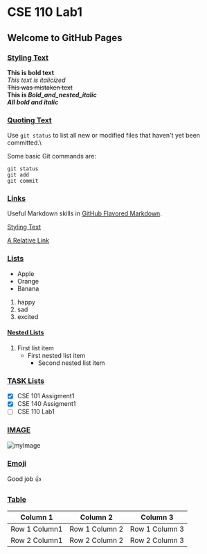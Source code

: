 # CSE 110 Lab1
## Welcome to GitHub Pages

### [Styling Text](#Styling-Text)
**This is bold text**\
*This text is italicized*\
~~This was mistaken text~~\
**This is _Bold_and_nested_italic_**\
***All bold and italic***

### [Quoting Text](#Quoting-Text)

Use `git status` to list all new or modified files that haven't yet been committed.\

Some basic Git commands are:
```
git status
git add
git commit
```
### [Links](#Links)
Useful Markdown skills in [GitHub Flavored Markdown](https://canvas.ucsd.edu/courses/21783/assignments/255474).

[Styling Text](#Styling-Text)

[A Relative Link](index.md)

### [Lists](#Lists)
- Apple
- Orange
- Banana

1. happy
2. sad
3. excited

#### [Nested Lists](#Nested-Lists)
1. First list item
   - First nested list item
     - Second nested list item
     
### [TASK Lists](#TASK-Lists)
- [x] CSE 101 Assigment1
- [x] CSE 140 Assigment1
- [ ] CSE 110 Lab1

### [IMAGE](#IMAGE)
![myImage](https://media.giphy.com/media/XRB1uf2F9bGOA/giphy.gif)

### [Emoji](#Emoji)
Good job :+1:

### [Table](#Table)
|Column 1|Column 2|Column 3|
|---|---|---|
|Row 1 Column1| Row 1 Column 2| Row 1 Column 3|
|Row 2 Column1| Row 2 Column 2| Row 2 Column 3|
